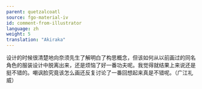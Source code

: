 ```yaml
---
parent: quetzalcoatl
source: fgo-material-iv
id: comment-from-illustrator
language: zh
weight: 5
translation: "Akiraka"
---
```


设计的时候很清楚地向奈须先生了解明白了构思概念，但该如何从以前画过的同名角色的服装设计中脱离出来，还是烦恼了好一番功夫呢。我觉得就结果上来说还是挺不错的。嘲讽脸究竟该怎么画还反复讨论了一番回想起来真是不错呢。（广江礼威）
